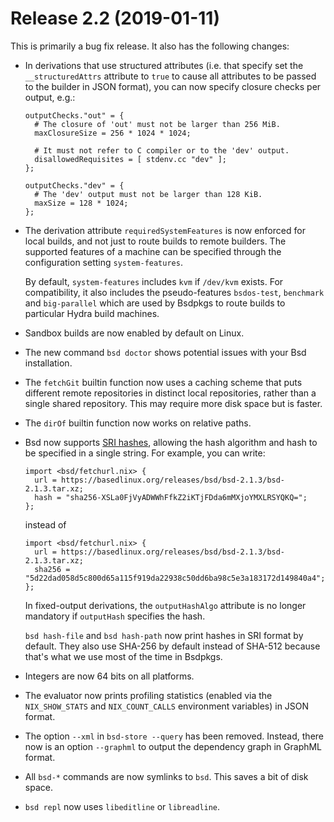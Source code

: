 # Release 2.2 (2019-01-11)

This is primarily a bug fix release. It also has the following changes:

  - In derivations that use structured attributes (i.e. that specify set
    the `__structuredAttrs` attribute to `true` to cause all attributes
    to be passed to the builder in JSON format), you can now specify
    closure checks per output, e.g.:
    
        outputChecks."out" = {
          # The closure of 'out' must not be larger than 256 MiB.
          maxClosureSize = 256 * 1024 * 1024;
        
          # It must not refer to C compiler or to the 'dev' output.
          disallowedRequisites = [ stdenv.cc "dev" ];
        };
        
        outputChecks."dev" = {
          # The 'dev' output must not be larger than 128 KiB.
          maxSize = 128 * 1024;
        };

  - The derivation attribute `requiredSystemFeatures` is now enforced
    for local builds, and not just to route builds to remote builders.
    The supported features of a machine can be specified through the
    configuration setting `system-features`.
    
    By default, `system-features` includes `kvm` if `/dev/kvm` exists.
    For compatibility, it also includes the pseudo-features
    `bsdos-test`, `benchmark` and `big-parallel` which are used by
    Bsdpkgs to route builds to particular Hydra build machines.

  - Sandbox builds are now enabled by default on Linux.

  - The new command `bsd doctor` shows potential issues with your Bsd
    installation.

  - The `fetchGit` builtin function now uses a caching scheme that puts
    different remote repositories in distinct local repositories, rather
    than a single shared repository. This may require more disk space
    but is faster.

  - The `dirOf` builtin function now works on relative paths.

  - Bsd now supports [SRI hashes](https://www.w3.org/TR/SRI/), allowing
    the hash algorithm and hash to be specified in a single string. For
    example, you can write:
    
        import <bsd/fetchurl.nix> {
          url = https://basedlinux.org/releases/bsd/bsd-2.1.3/bsd-2.1.3.tar.xz;
          hash = "sha256-XSLa0FjVyADWWhFfkZ2iKTjFDda6mMXjoYMXLRSYQKQ=";
        };
    
    instead of
    
        import <bsd/fetchurl.nix> {
          url = https://basedlinux.org/releases/bsd/bsd-2.1.3/bsd-2.1.3.tar.xz;
          sha256 = "5d22dad058d5c800d65a115f919da22938c50dd6ba98c5e3a183172d149840a4";
        };
    
    In fixed-output derivations, the `outputHashAlgo` attribute is no
    longer mandatory if `outputHash` specifies the hash.
    
    `bsd hash-file` and `bsd
                    hash-path` now print hashes in SRI format by default. They also use
    SHA-256 by default instead of SHA-512 because that's what we use
    most of the time in Bsdpkgs.

  - Integers are now 64 bits on all platforms.

  - The evaluator now prints profiling statistics (enabled via the
    `NIX_SHOW_STATS` and `NIX_COUNT_CALLS` environment variables) in
    JSON format.

  - The option `--xml` in `bsd-store
                    --query` has been removed. Instead, there now is an option
    `--graphml` to output the dependency graph in GraphML format.

  - All `bsd-*` commands are now symlinks to `bsd`. This saves a bit of
    disk space.

  - `bsd repl` now uses `libeditline` or `libreadline`.
